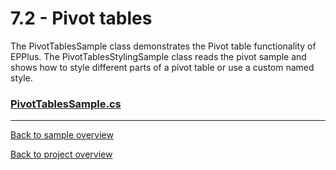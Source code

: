 ﻿# 7.2 - Pivot tables
The PivotTablesSample class demonstrates the Pivot table functionality of EPPlus. 
The PivotTablesStylingSample class reads the pivot sample and shows how to style different parts of a pivot table or use a custom named style.

### [PivotTablesSample.cs](PivotTablesSample.cs)

---
[Back to sample overview](..%2FReadme.md)

[Back to project overview](..%2F..%2FReadme.md)
